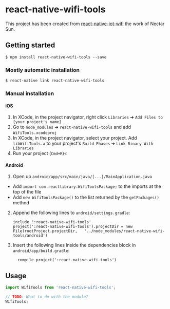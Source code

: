 # react-native-wifi-tools

This project has been created from [react-native-iot-wifi](https://github.com/tadasr/react-native-iot-wifi) the work of Nectar Sun.

## Getting started

`$ npm install react-native-wifi-tools --save`

### Mostly automatic installation

`$ react-native link react-native-wifi-tools`

### Manual installation


#### iOS

1. In XCode, in the project navigator, right click `Libraries` ➜ `Add Files to [your project's name]`
2. Go to `node_modules` ➜ `react-native-wifi-tools` and add `WifiTools.xcodeproj`
3. In XCode, in the project navigator, select your project. Add `libWifiTools.a` to your project's `Build Phases` ➜ `Link Binary With Libraries`
4. Run your project (`Cmd+R`)<

#### Android

1. Open up `android/app/src/main/java/[...]/MainApplication.java`
  - Add `import com.reactlibrary.WifiToolsPackage;` to the imports at the top of the file
  - Add `new WifiToolsPackage()` to the list returned by the `getPackages()` method
2. Append the following lines to `android/settings.gradle`:
  	```
  	include ':react-native-wifi-tools'
  	project(':react-native-wifi-tools').projectDir = new File(rootProject.projectDir, 	'../node_modules/react-native-wifi-tools/android')
  	```
3. Insert the following lines inside the dependencies block in `android/app/build.gradle`:
  	```
      compile project(':react-native-wifi-tools')
  	```


## Usage
```javascript
import WifiTools from 'react-native-wifi-tools';

// TODO: What to do with the module?
WifiTools;
```
